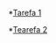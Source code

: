 *[Tarefa 1](https://github.com/Gedsonfa/eng-software-2/blob/master/tarefas/20241/Gedsonfa/tarefa01.md)

*[Tearefa 2](https://github.com/Gedsonfa/eng-software-2/blob/master/tarefas/20241/Gedsonfa/tarefa02.md)
